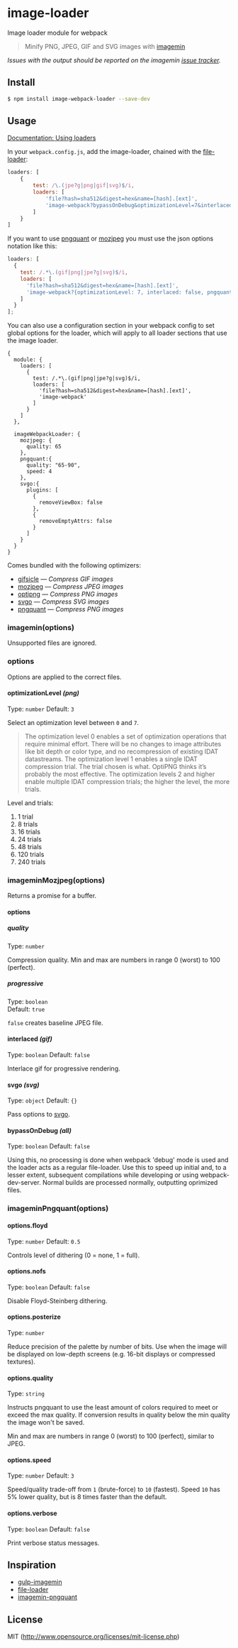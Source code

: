 # image-loader

Image loader module for webpack

> Minify PNG, JPEG, GIF and SVG images with [imagemin](https://github.com/kevva/imagemin)

*Issues with the output should be reported on the imagemin [issue tracker](https://github.com/kevva/imagemin/issues).*

## Install

```sh
$ npm install image-webpack-loader --save-dev
```

## Usage

[Documentation: Using loaders](http://webpack.github.io/docs/using-loaders.html)

In your `webpack.config.js`, add the image-loader, chained with the [file-loader](https://github.com/webpack/file-loader):

```javascript
loaders: [
    {
        test: /\.(jpe?g|png|gif|svg)$/i,
        loaders: [
            'file?hash=sha512&digest=hex&name=[hash].[ext]',
            'image-webpack?bypassOnDebug&optimizationLevel=7&interlaced=false'
        ]
    }
]
```

If you want to use [pngquant](https://pngquant.org/) or [mozjpeg](https://github.com/mozilla/mozjpeg) you must use the json options
notation like this:

```javascript
loaders: [
  {
    test: /.*\.(gif|png|jpe?g|svg)$/i,
    loaders: [
      'file?hash=sha512&digest=hex&name=[hash].[ext]',
      'image-webpack?{optimizationLevel: 7, interlaced: false, pngquant:{quality: "65-90", speed: 4}, mozjpeg: {quality: 65}}'
    ]
  }
];
```

You can also use a configuration section in your webpack config to set global options for the loader, which will apply to all loader sections that use the image loader.

```
{
  module: {
    loaders: [
      {
        test: /.*\.(gif|png|jpe?g|svg)$/i,
        loaders: [
          'file?hash=sha512&digest=hex&name=[hash].[ext]',
          'image-webpack'
        ]
      }
    ]
  },

  imageWebpackLoader: {
    mozjpeg: {
      quality: 65
    },
    pngquant:{
      quality: "65-90",
      speed: 4
    },
    svgo:{
      plugins: [
        {
          removeViewBox: false
        },
        {
          removeEmptyAttrs: false
        }
      ]
    }
  }
}
```

Comes bundled with the following optimizers:

- [gifsicle](https://github.com/kevva/imagemin-gifsicle) — *Compress GIF images*
- [mozjpeg](https://github.com/imagemin/imagemin-mozjpeg) — *Compress JPEG images*
- [optipng](https://github.com/kevva/imagemin-optipng) — *Compress PNG images*
- [svgo](https://github.com/kevva/imagemin-svgo) — *Compress SVG images*
- [pngquant](https://pngquant.org/) — *Compress PNG images*

### imagemin(options)

Unsupported files are ignored.

### options

Options are applied to the correct files.

#### optimizationLevel *(png)*

Type: `number`
Default: `3`

Select an optimization level between `0` and `7`.

> The optimization level 0 enables a set of optimization operations that require minimal effort. There will be no changes to image attributes like bit depth or color type, and no recompression of existing IDAT datastreams. The optimization level 1 enables a single IDAT compression trial. The trial chosen is what. OptiPNG thinks it’s probably the most effective. The optimization levels 2 and higher enable multiple IDAT compression trials; the higher the level, the more trials.

Level and trials:

1. 1 trial
2. 8 trials
3. 16 trials
4. 24 trials
5. 48 trials
6. 120 trials
7. 240 trials

### imageminMozjpeg(options)

Returns a promise for a buffer.

#### options

##### quality

Type: `number`

Compression quality. Min and max are numbers in range 0 (worst) to 100 (perfect).

##### progressive

Type: `boolean`<br>
Default: `true`

`false` creates baseline JPEG file.

#### interlaced *(gif)*

Type: `boolean`
Default: `false`

Interlace gif for progressive rendering.

#### svgo *(svg)*

Type: `object`
Default: `{}`

Pass options to [svgo](https://github.com/svg/svgo).

#### bypassOnDebug *(all)*

Type: `boolean`
Default: `false`

Using this, no processing is done when webpack 'debug' mode is used and the loader acts as a regular file-loader. Use this to speed up initial and, to a lesser extent, subsequent compilations while developing or using webpack-dev-server. Normal builds are processed normally, outputting oprimized files.

### imageminPngquant(options)

#### options.floyd

Type: `number`
Default: `0.5`

Controls level of dithering (0 = none, 1 = full).

#### options.nofs

Type: `boolean`
Default: `false`

Disable Floyd-Steinberg dithering.

#### options.posterize

Type: `number`

Reduce precision of the palette by number of bits. Use when the image will be
displayed on low-depth screens (e.g. 16-bit displays or compressed textures).

#### options.quality

Type: `string`

Instructs pngquant to use the least amount of colors required to meet or exceed
the max quality. If conversion results in quality below the min quality the
image won't be saved.

Min and max are numbers in range 0 (worst) to 100 (perfect), similar to JPEG.

#### options.speed

Type: `number`
Default: `3`

Speed/quality trade-off from `1` (brute-force) to `10` (fastest). Speed `10` has
5% lower quality, but is 8 times faster than the default.

#### options.verbose

Type: `boolean`
Default: `false`

Print verbose status messages.

## Inspiration

* [gulp-imagemin](https://github.com/sindresorhus/gulp-imagemin)
* [file-loader](https://github.com/webpack/file-loader)
* [imagemin-pngquant](https://github.com/imagemin/imagemin-pngquant)

## License

MIT (http://www.opensource.org/licenses/mit-license.php)
